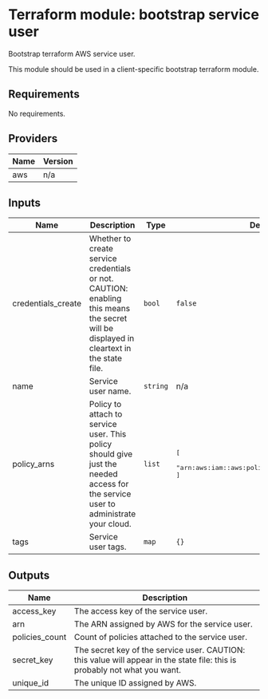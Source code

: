 # Terraform module: bootstrap service user

Bootstrap terraform AWS service user.

This module should be used in a client-specific bootstrap terraform module.


<!-- BEGINNING OF PRE-COMMIT-TERRAFORM DOCS HOOK -->
## Requirements

No requirements.

## Providers

| Name | Version |
|------|---------|
| aws | n/a |

## Inputs

| Name | Description | Type | Default | Required |
|------|-------------|------|---------|:--------:|
| credentials\_create | Whether to create service credentials or not. CAUTION: enabling this means the secret will be displayed in cleartext in the state file. | `bool` | `false` | no |
| name | Service user name. | `string` | n/a | yes |
| policy\_arns | Policy to attach to service user. This policy should give just the needed access for the service user to administrate your cloud. | `list` | <pre>[<br>  "arn:aws:iam::aws:policy/AdministratorAccess"<br>]</pre> | no |
| tags | Service user tags. | `map` | `{}` | no |

## Outputs

| Name | Description |
|------|-------------|
| access\_key | The access key of the service user. |
| arn | The ARN assigned by AWS for the service user. |
| policies\_count | Count of policies attached to the service user. |
| secret\_key | The secret key of the service user. CAUTION: this value will appear in the state file: this is probably not what you want. |
| unique\_id | The unique ID assigned by AWS. |

<!-- END OF PRE-COMMIT-TERRAFORM DOCS HOOK -->
